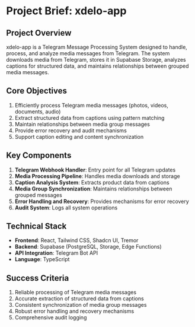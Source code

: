 # Project Brief: xdelo-app

## Project Overview
xdelo-app is a Telegram Message Processing System designed to handle, process, and analyze media messages from Telegram. The system downloads media from Telegram, stores it in Supabase Storage, analyzes captions for structured data, and maintains relationships between grouped media messages.

## Core Objectives
1. Efficiently process Telegram media messages (photos, videos, documents, audio)
2. Extract structured data from captions using pattern matching
3. Maintain relationships between media group messages
4. Provide error recovery and audit mechanisms
5. Support caption editing and content synchronization

## Key Components
1. **Telegram Webhook Handler**: Entry point for all Telegram updates
2. **Media Processing Pipeline**: Handles media downloads and storage
3. **Caption Analysis System**: Extracts product data from captions
4. **Media Group Synchronization**: Maintains relationships between grouped messages
5. **Error Handling and Recovery**: Provides mechanisms for error recovery
6. **Audit System**: Logs all system operations

## Technical Stack
- **Frontend**: React, Tailwind CSS, Shadcn UI, Tremor
- **Backend**: Supabase (PostgreSQL, Storage, Edge Functions)
- **API Integration**: Telegram Bot API
- **Language**: TypeScript

## Success Criteria
1. Reliable processing of Telegram media messages
2. Accurate extraction of structured data from captions
3. Consistent synchronization of media group messages
4. Robust error handling and recovery mechanisms
5. Comprehensive audit logging
